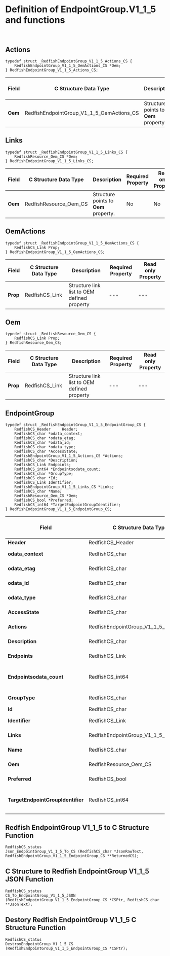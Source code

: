 # Definition of EndpointGroup.V1_1_5 and functions<br><br>

## Actions
    typedef struct _RedfishEndpointGroup_V1_1_5_Actions_CS {
        RedfishEndpointGroup_V1_1_5_OemActions_CS *Oem;
    } RedfishEndpointGroup_V1_1_5_Actions_CS;

|Field |C Structure Data Type|Description |Required Property|Read only Property
| ---  | --- | --- | --- | ---
|**Oem**|RedfishEndpointGroup_V1_1_5_OemActions_CS| Structure points to **Oem** property.| No| No


## Links
    typedef struct _RedfishEndpointGroup_V1_1_5_Links_CS {
        RedfishResource_Oem_CS *Oem;
    } RedfishEndpointGroup_V1_1_5_Links_CS;

|Field |C Structure Data Type|Description |Required Property|Read only Property
| ---  | --- | --- | --- | ---
|**Oem**|RedfishResource_Oem_CS| Structure points to **Oem** property.| No| No


## OemActions
    typedef struct _RedfishEndpointGroup_V1_1_5_OemActions_CS {
        RedfishCS_Link Prop;
    } RedfishEndpointGroup_V1_1_5_OemActions_CS;

|Field |C Structure Data Type|Description |Required Property|Read only Property
| ---  | --- | --- | --- | ---
|**Prop**|RedfishCS_Link| Structure link list to OEM defined property| ---| ---


## Oem
    typedef struct _RedfishResource_Oem_CS {
        RedfishCS_Link Prop;
    } RedfishResource_Oem_CS;

|Field |C Structure Data Type|Description |Required Property|Read only Property
| ---  | --- | --- | --- | ---
|**Prop**|RedfishCS_Link| Structure link list to OEM defined property| ---| ---


## EndpointGroup
    typedef struct _RedfishEndpointGroup_V1_1_5_EndpointGroup_CS {
        RedfishCS_Header     Header;
        RedfishCS_char *odata_context;
        RedfishCS_char *odata_etag;
        RedfishCS_char *odata_id;
        RedfishCS_char *odata_type;
        RedfishCS_char *AccessState;
        RedfishEndpointGroup_V1_1_5_Actions_CS *Actions;
        RedfishCS_char *Description;
        RedfishCS_Link Endpoints;
        RedfishCS_int64 *Endpointsodata_count;
        RedfishCS_char *GroupType;
        RedfishCS_char *Id;
        RedfishCS_Link Identifier;
        RedfishEndpointGroup_V1_1_5_Links_CS *Links;
        RedfishCS_char *Name;
        RedfishResource_Oem_CS *Oem;
        RedfishCS_bool *Preferred;
        RedfishCS_int64 *TargetEndpointGroupIdentifier;
    } RedfishEndpointGroup_V1_1_5_EndpointGroup_CS;

|Field |C Structure Data Type|Description |Required Property|Read only Property
| ---  | --- | --- | --- | ---
|**Header**|RedfishCS_Header|Redfish C structure header|---|---
|**odata_context**|RedfishCS_char| String pointer to **@odata.context** property.| No| No
|**odata_etag**|RedfishCS_char| String pointer to **@odata.etag** property.| No| No
|**odata_id**|RedfishCS_char| String pointer to **@odata.id** property.| Yes| No
|**odata_type**|RedfishCS_char| String pointer to **@odata.type** property.| Yes| No
|**AccessState**|RedfishCS_char| String pointer to **AccessState** property.| No| No
|**Actions**|RedfishEndpointGroup_V1_1_5_Actions_CS| Structure points to **Actions** property.| No| No
|**Description**|RedfishCS_char| String pointer to **Description** property.| No| Yes
|**Endpoints**|RedfishCS_Link| Structure link list to **Endpoints** property.| No| No
|**Endpointsodata_count**|RedfishCS_int64| 64-bit long long interger pointer to **Endpoints@odata.count** property.| No| No
|**GroupType**|RedfishCS_char| String pointer to **GroupType** property.| No| No
|**Id**|RedfishCS_char| String pointer to **Id** property.| Yes| Yes
|**Identifier**|RedfishCS_Link| Structure link list to **Identifier** property.| No| No
|**Links**|RedfishEndpointGroup_V1_1_5_Links_CS| Structure points to **Links** property.| No| No
|**Name**|RedfishCS_char| String pointer to **Name** property.| Yes| Yes
|**Oem**|RedfishResource_Oem_CS| Structure points to **Oem** property.| No| No
|**Preferred**|RedfishCS_bool| Boolean pointer to **Preferred** property.| No| No
|**TargetEndpointGroupIdentifier**|RedfishCS_int64| 64-bit long long interger pointer to **TargetEndpointGroupIdentifier** property.| No| No
## Redfish EndpointGroup V1_1_5 to C Structure Function
    RedfishCS_status
    Json_EndpointGroup_V1_1_5_To_CS (RedfishCS_char *JsonRawText, RedfishEndpointGroup_V1_1_5_EndpointGroup_CS **ReturnedCS);

## C Structure to Redfish EndpointGroup V1_1_5 JSON Function
    RedfishCS_status
    CS_To_EndpointGroup_V1_1_5_JSON (RedfishEndpointGroup_V1_1_5_EndpointGroup_CS *CSPtr, RedfishCS_char **JsonText);

## Destory Redfish EndpointGroup V1_1_5 C Structure Function
    RedfishCS_status
    DestroyEndpointGroup_V1_1_5_CS (RedfishEndpointGroup_V1_1_5_EndpointGroup_CS *CSPtr);

